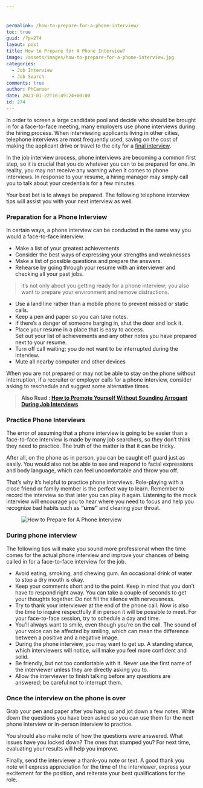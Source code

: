```yaml
---


permalink: /how-to-prepare-for-a-phone-interview/
toc: true
guid: /?p=274
layout: post
title: How to Prepare for A Phone Interview?
image: /assets/images/how-to-prepare-for-a-phone-interview.jpg
categories:
  - Job Interview
  - Job Search
comments: true
author: PhCareer
date: 2021-01-22T16:49:24+00:00
id: 274
---
```



In order to screen a large candidate pool and decide who should be brought in for a face-to-face meeting, many employers use phone interviews during the hiring process. When interviewing applicants living in other cities, telephone interviews are most frequently used, saving on the cost of making the applicant drive or travel to the city for a [final interview](/what-to-expect-in-a-final-job-interview/).

In the job interview process, phone interviews are becoming a common first step, so it is crucial that you do whatever you can to be prepared for one. In reality, you may not receive any warning when it comes to phone interviews. In response to your resume, a hiring manager may simply call you to talk about your credentials for a few minutes.

Your best bet is to always be prepared. The following telephone interview tips will assist you with your next interview as well.

### **Preparation for a Phone Interview**

In certain ways, a phone interview can be conducted in the same way you would a face-to-face interview.

  * Make a list of your greatest achievements
  * Consider the best ways of expressing your strengths and weaknesses
  * Make a list of possible questions and prepare the answers.
  * Rehearse by going through your resume with an interviewer and checking all your past jobs.

<blockquote class="wp-block-quote">
  <p>
    it&#8217;s not only about you getting ready for a phone interview; you also want to prepare your environment and remove distractions.
  </p>
</blockquote>

  * Use a land line rather than a mobile phone to prevent missed or static calls.
  * Keep a pen and paper so you can take notes.
  * If there&#8217;s a danger of someone barging in, shut the door and lock it.
  * Place your resume in a place that is easy to access.  
    Set out your list of achievements and any other notes you have prepared next to your resume.
  * Turn off call waiting; you do not want to be interrupted during the interview.
  * Mute all nearby computer and other devices

When you are not prepared or may not be able to stay on the phone without interruption, if a recruiter or employer calls for a phone interview, consider asking to reschedule and suggest some alternative times.

<blockquote class="wp-block-quote">
  <p>
    <strong>Also Read : <a href="/how-to-promote-yourself-without-sounding-arrogant-during-job-interviews/">How to Promote Yourself Without Sounding Arrogant During Job Interviews</a></strong>
  </p>
</blockquote>

### **Practice Phone Interviews**

The error of assuming that a phone interview is going to be easier than a face-to-face interview is made by many job searchers, so they don&#8217;t think they need to practice. The truth of the matter is that it can be tricky.

After all, on the phone as in person, you can be caught off guard just as easily. You would also not be able to see and respond to facial expressions and body language, which can feel uncomfortable and throw you off.

That&#8217;s why it&#8217;s helpful to practice phone interviews. Role-playing with a close friend or family member is the perfect way to learn. Remember to record the interview so that later you can play it again. Listening to the mock interview will encourage you to hear where you need to focus and help you recognize bad habits such as **&#8220;ums&#8221;** and clearing your throat.


<figure class="wp-block-image size-large">

<img loading="lazy" width="500" height="334" src="/wp-content/uploads/2021/01/jobs-phone-interview.jpg" alt="How to Prepare  for A Phone Interview" class="wp-image-275" srcset="/wp-content/uploads/2021/01/jobs-phone-interview.jpg 500w, /wp-content/uploads/2021/01/jobs-phone-interview-300x200.jpg 300w" sizes="(max-width: 500px) 100vw, 500px" /> </figure> 

### **During phone interview**

The following tips will make you sound more professional when the time comes for the actual phone interview and improve your chances of being called in for a face-to-face interview for the job.

  * Avoid eating, smoking, and chewing gum. An occasional drink of water to stop a dry mouth is okay.
  * Keep your comments short and to the point. Keep in mind that you don&#8217;t have to respond right away. You can take a couple of seconds to get your thoughts together. Do not fill the silence with nervousness.
  * Try to thank your interviewer at the end of the phone call. Now is also the time to inquire respectfully if in person it will be possible to meet. For your face-to-face session, try to schedule a day and time.
  * You&#8217;ll always want to smile, even though you&#8217;re on the call. The sound of your voice can be affected by smiling, which can mean the difference between a positive and a negative image.
  * During the phone interview, you may want to get up. A standing stance, which interviewers will notice, will make you feel more confident and solid.
  * Be friendly, but not too comfortable with it. Never use the first name of the interviewer unless they are directly asking you to.
  * Allow the interviewer to finish talking before any questions are answered; be careful not to interrupt them.

### **Once the interview on the phone is over**

Grab your pen and paper after you hang up and jot down a few notes. Write down the questions you have been asked so you can use them for the next phone interview or in-person interview to practice.

You should also make note of how the questions were answered. What issues have you locked down? The ones that stumped you? For next time, evaluating your results will help you improve.

Finally, send the interviewer a thank-you note or text. A good thank you note will express appreciation for the time of the interviewer, express your excitement for the position, and reiterate your best qualifications for the role.
